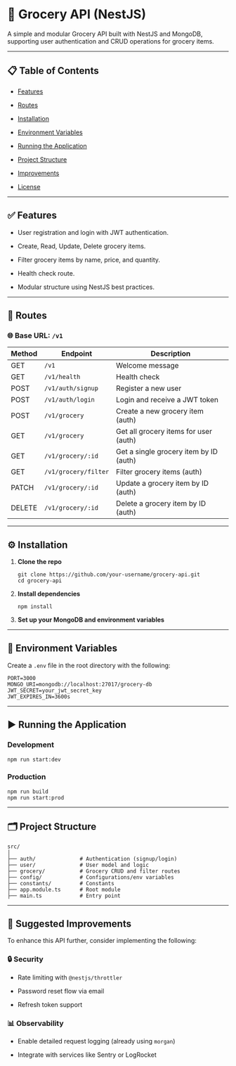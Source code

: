 # 🛒 Grocery API (NestJS)

A simple and modular Grocery API built with NestJS and MongoDB, supporting user authentication and CRUD operations for grocery items.

---

## 📋 Table of Contents

- [Features](https://chatgpt.com/c/6835e053-6c00-8000-b78e-35ae4a96e307#features)

- [Routes](https://chatgpt.com/c/6835e053-6c00-8000-b78e-35ae4a96e307#routes)

- [Installation](https://chatgpt.com/c/6835e053-6c00-8000-b78e-35ae4a96e307#installation)

- [Environment Variables](https://chatgpt.com/c/6835e053-6c00-8000-b78e-35ae4a96e307#environment-variables)

- [Running the Application](https://chatgpt.com/c/6835e053-6c00-8000-b78e-35ae4a96e307#running-the-application)

- [Project Structure](https://chatgpt.com/c/6835e053-6c00-8000-b78e-35ae4a96e307#project-structure)

- [Improvements](https://chatgpt.com/c/6835e053-6c00-8000-b78e-35ae4a96e307#improvements)

- [License](https://chatgpt.com/c/6835e053-6c00-8000-b78e-35ae4a96e307#license)

---

## ✅ Features

- User registration and login with JWT authentication.

- Create, Read, Update, Delete grocery items.

- Filter grocery items by name, price, and quantity.

- Health check route.

- Modular structure using NestJS best practices.

---

## 🔌 Routes

### 🌐 Base URL: `/v1`

| Method | Endpoint             | Description                            |
| ------ | -------------------- | -------------------------------------- |
| GET    | `/v1`                | Welcome message                        |
| GET    | `/v1/health`         | Health check                           |
| POST   | `/v1/auth/signup`    | Register a new user                    |
| POST   | `/v1/auth/login`     | Login and receive a JWT token          |
| POST   | `/v1/grocery`        | Create a new grocery item (auth)       |
| GET    | `/v1/grocery`        | Get all grocery items for user (auth)  |
| GET    | `/v1/grocery/:id`    | Get a single grocery item by ID (auth) |
| GET    | `/v1/grocery/filter` | Filter grocery items (auth)            |
| PATCH  | `/v1/grocery/:id`    | Update a grocery item by ID (auth)     |
| DELETE | `/v1/grocery/:id`    | Delete a grocery item by ID (auth)     |

---

## ⚙️ Installation

1.  **Clone the repo**

    ```
    git clone https://github.com/your-username/grocery-api.git
    cd grocery-api

    ```

2.  **Install dependencies**

    ```
    npm install

    ```

3.  **Set up your MongoDB and environment variables**

---

## 🔐 Environment Variables

Create a `.env` file in the root directory with the following:

```
PORT=3000
MONGO_URI=mongodb://localhost:27017/grocery-db
JWT_SECRET=your_jwt_secret_key
JWT_EXPIRES_IN=3600s

```

---

## ▶️ Running the Application

### Development

```
npm run start:dev

```

### Production

```
npm run build
npm run start:prod

```

---

## 🗂 Project Structure

```
src/
│
├── auth/              # Authentication (signup/login)
├── user/              # User model and logic
├── grocery/           # Grocery CRUD and filter routes
├── config/            # Configurations/env variables
├── constants/         # Constants
├── app.module.ts      # Root module
├── main.ts            # Entry point

```

---

## 🚀 Suggested Improvements

To enhance this API further, consider implementing the following:

### 🔒 Security

- Rate limiting with `@nestjs/throttler`

- Password reset flow via email

- Refresh token support

### 📊 Observability

- Enable detailed request logging (already using `morgan`)

- Integrate with services like Sentry or LogRocket

